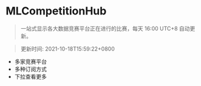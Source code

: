# MLCompetitionHub

> 一站式显示各大数据竞赛平台正在进行的比赛，每天 16:00 UTC+8 自动更新。
  
> 更新时间: 2021-10-18T15:59:22+0800 

* 多家竞赛平台
* 多种订阅方式
* 下拉查看更多